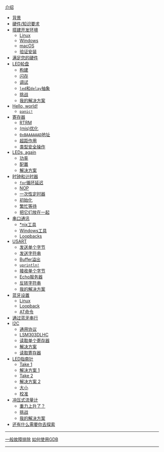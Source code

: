 [介绍](README.md)
- [背景](01-background/README.md)
- [硬件/知识要求](02-requirements/README.md)
- [搭建开发环境](03-setup/README.md)
    - [Linux](03-setup/linux.md)
    - [Windows](03-setup/windows.md)
    - [macOS](03-setup/macos.md)
    - [验证安装](03-setup/verify.md)
- [满足您的硬件](04-meet-your-hardware/README.md)
- [LED轮盘](05-led-roulette/README.md)
    - [构建](05-led-roulette/build-it.md)
    - [闪存](05-led-roulette/flash-it.md)
    - [调试](05-led-roulette/debug-it.md)
    - [`led`和`delay`抽象](05-led-roulette/the-led-and-delay-abstractions.md)
    - [挑战](05-led-roulette/the-challenge.md)
    - [我的解决方案](05-led-roulette/my-solution.md)
- [Hello, world!](06-hello-world/README.md)
    - [`panic!`](06-hello-world/panic.md)
- [寄存器](07-registers/README.md)
    - [RTRM](07-registers/rtrm.md)
    - [(mis)优化](07-registers/optimization.md)
    - [`0xBAAAAAAD`地址](07-registers/bad-address.md)
    - [超距作用](07-registers/spooky-action-at-a-distance.md)
    - [类型安全操作](07-registers/type-safe-manipulation.md)
- [LEDs, again](08-leds-again/README.md)
    - [功率](08-leds-again/power.md)
    - [配置](08-leds-again/configuration.md)
    - [解决方案](08-leds-again/the-solution.md)
- [时钟和计时器](09-clocks-and-timers/README.md)
    - [`for`循环延迟](09-clocks-and-timers/for-loop-delays.md)
    - [NOP](09-clocks-and-timers/nop.md)
    - [一次性定时器](09-clocks-and-timers/one-shot-timer.md)
    - [初始化](09-clocks-and-timers/initialization.md)
    - [繁忙等待](09-clocks-and-timers/busy-waiting.md)
    - [把它们放在一起](09-clocks-and-timers/putting-it-all-together.md)
- [串口通讯](10-serial-communication/README.md)
    - [\*nix工具](10-serial-communication/nix-tooling.md)
    - [Windows工具](10-serial-communication/windows-tooling.md)
    - [Loopbacks](10-serial-communication/loopbacks.md)
- [USART](11-usart/README.md)
    - [发送单个字节](11-usart/send-a-single-byte.md)
    - [发送字符串](11-usart/send-a-string.md)
    - [Buffer溢出](11-usart/buffer-overrun.md)
    - [`uprintln!`](11-usart/uprintln.md)
    - [接收单个字节](11-usart/receive-a-single-byte.md)
    - [Echo服务器](11-usart/echo-server.md)
    - [反转字符串](11-usart/reverse-a-string.md)
    - [我的解决方案](11-usart/my-solution.md)
- [蓝牙设置](12-bluetooth-setup/README.md)
    - [Linux](12-bluetooth-setup/linux.md)
    - [Loopback](12-bluetooth-setup/loopback.md)
    - [AT命令](12-bluetooth-setup/at-commands.md)
- [通过蓝牙串行](13-serial-over-bluetooth/README.md)
- [I2C](14-i2c/README.md)
    - [通用协议](14-i2c/the-general-protocol.md)
    - [LSM303DLHC](14-i2c/lsm303dlhc.md)
    - [读取单个寄存器](14-i2c/read-a-single-register.md)
    - [解决方案](14-i2c/the-solution.md)
    - [读取寄存器](14-i2c/read-several-registers.md)
- [LED指南针](15-led-compass/README.md)
    - [Take 1](15-led-compass/take-1.md)
    - [解决方案 1](15-led-compass/solution-1.md)
    - [Take 2](15-led-compass/take-2.md)
    - [解决方案 2](15-led-compass/solution-2.md)
    - [大小](15-led-compass/magnitude.md)
    - [校准](15-led-compass/calibration.md)
- [冲压式流量计](16-punch-o-meter/README.md)
    - [重力上升了？](16-punch-o-meter/gravity-is-up.md)
    - [挑战](16-punch-o-meter/the-challenge.md)
    - [我的解决方案](16-punch-o-meter/my-solution.md)
- [还有什么需要你去探索](explore.md)

---

[一般故障排除](appendix/1-general-troubleshooting/README.md)
[如何使用GDB](appendix/2-how-to-use-gdb/README.md)

<!-- - [Async IO: The future](17-async-io-the-future/README.md) -->
<!--     - [Timer](17-async-io-the-future/timer.md) -->
<!--     - [Serial](17-async-io-the-future/serial.md) -->
<!--     - [The challenge](17-async-io-the-future/the-challenge.md) -->
<!--     - [My solution](17-async-io-the-future/my-solution.md) -->
<!--     - [Another challenge](17-async-io-the-future/another-challenge.md) -->
<!--     - [My other solution](17-async-io-the-future/my-other-solution.md) -->
<!--     - [More challenges](17-async-io-the-future/more-challenges.md) -->
---
